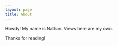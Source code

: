 ```yaml
---
layout: page
title: About
---
```


<p class="message">
	Howdy!  My name is Nathan.  Views here are my own.
</p>

Thanks for reading!
